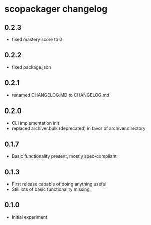 # scopackager changelog

## 0.2.3

* fixed mastery score to 0

## 0.2.2

* fixed package.json

## 0.2.1

* renamed CHANGELOG.MD to CHANGELOG.md

## 0.2.0

* CLI implementation init
* replaced archiver.bulk (deprecated) in favor of archiver.directory

## 0.1.7

* Basic functionality present, mostly spec-compliant

## 0.1.3

* First release capable of doing anything useful
* Still lots of basic functionality missing

## 0.1.0

* Initial experiment